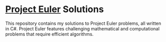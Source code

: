 # [Project Euler](https://projecteuler.net/) Solutions

This repository contains my solutions to Project Euler problems, all written in C#. Project Euler features challenging mathematical and computational problems that require efficient algorithms.
